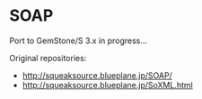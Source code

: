 SOAP
====

Port to GemStone/S 3.x in progress...

Original repositories: 

*  http://squeaksource.blueplane.jp/SOAP/
*  http://squeaksource.blueplane.jp/SoXML.html
